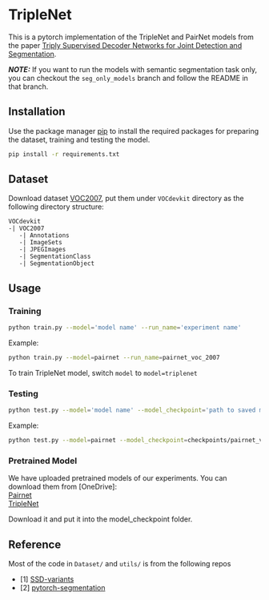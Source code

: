 # TripleNet
This is a pytorch implementation of the TripleNet and PairNet models from the paper [Triply Supervised Decoder Networks for Joint Detection and Segmentation](https://arxiv.org/abs/1809.09299).

**_NOTE:_**  If you want to run the models with semantic segmentation task only, you can checkout the `seg_only_models` branch and follow the README in that branch.

## Installation

Use the package manager [pip](https://pip.pypa.io/en/stable/) to install the required packages for preparing the dataset, training and testing the model.

```bash
pip install -r requirements.txt
```

## Dataset
Download dataset [VOC2007](http://host.robots.ox.ac.uk/pascal/VOC/voc2007/), put them under `VOCdevkit` directory as the following directory structure:
```
VOCdevkit
-| VOC2007
   -| Annotations
   -| ImageSets
   -| JPEGImages
   -| SegmentationClass
   -| SegmentationObject
```

## Usage
### Training

```bash
python train.py --model='model name' --run_name='experiment name'
```

Example:
```bash
python train.py --model=pairnet --run_name=pairnet_voc_2007
```
To train TripleNet model, switch `model` to `model=triplenet`

### Testing
```bash
python test.py --model='model name' --model_checkpoint='path to saved model checkpoint'
```

Example:
```bash
python test.py --model=pairnet --model_checkpoint=checkpoints/pairnet_voc_2007/epoch=99-step=36083.ckpt
```

### Pretrained Model
We have uploaded pretrained models of our experiments. You can download them from [OneDrive]:
<br/>[Pairnet](https://entuedu-my.sharepoint.com/:u:/g/personal/ductuan001_e_ntu_edu_sg/EbnskdqK0FpDkif15KxTtmIBu5y6c7gZ1NZYb_XJD6t3NQ?e=Jbh6bT)
<br/>[TripleNet](https://entuedu-my.sharepoint.com/:u:/g/personal/ductuan001_e_ntu_edu_sg/Ef01-t_YdxZIqkXq6bQ9aKMBPtI-8vDAWgJTrnldTDfacA?e=r7pmw9)

Download it and put it into the model_checkpoint folder.

## Reference
Most of the code in `Dataset/` and `utils/` is from the following repos
- [1] [SSD-variants](https://github.com/uoip/SSD-variants)
- [2] [pytorch-segmentation](https://github.com/yassouali/pytorch-segmentation)
